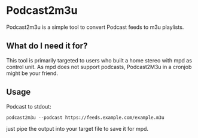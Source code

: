 # Podcast2m3u
Podcast2m3u is a simple tool to convert Podcast feeds to m3u playlists.

## What do I need it for?
This tool is primarily targeted to users who built a home stereo with mpd as control unit. As mpd does not support podcasts, Podcast2M3u in a cronjob might be your friend.

## Usage
Podcast to stdout:
```
podcast2m3u --podcast https://feeds.example.com/example.m3u
```

just pipe the output into your target file to save it for mpd.

